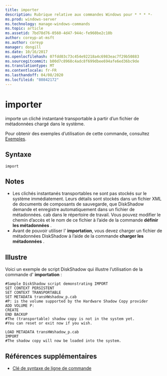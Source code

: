 ```yaml
---
title: importer
description: Rubrique relative aux commandes Windows pour * * * *-
ms.prod: windows-server
ms.technology: manage-windows-commands
ms.topic: article
ms.assetid: 7bd78d76-0560-4d47-944c-fe960be2c10b
author: coreyp-at-msft
ms.author: coreyp
manager: dongill
ms.date: 10/16/2017
ms.openlocfilehash: 07fdd03c73c454e92218a4c6983eac7f29b50883
ms.sourcegitcommit: b00d7c8968c4adc8f699dbee694afe6ed36bc9de
ms.translationtype: MT
ms.contentlocale: fr-FR
ms.lasthandoff: 04/08/2020
ms.locfileid: "80842172"
---
```

# <a name="import"></a>importer



importe un cliché instantané transportable à partir d’un fichier de métadonnées chargé dans le système.

Pour obtenir des exemples d’utilisation de cette commande, consultez [Exemples](#BKMK_examples).

## <a name="syntax"></a>Syntaxe

```
import
```

## <a name="remarks"></a>Notes

-   Les clichés instantanés transportables ne sont pas stockés sur le système immédiatement. Leurs détails sont stockés dans un fichier XML de documents de composants de sauvegarde, que DiskShadow demande et enregistre automatiquement dans un fichier de métadonnées. cab dans le répertoire de travail. Vous pouvez modifier le chemin d’accès et le nom de ce fichier à l’aide de la commande **définir les métadonnées** .
-   Avant de pouvoir utiliser l' **importation**, vous devez charger un fichier de métadonnées DiskShadow à l’aide de la commande **charger les métadonnées** .

## <a name="examples"></a><a name=BKMK_examples></a>Illustre

Voici un exemple de script DiskShadow qui illustre l’utilisation de la commande d' **importation** :
```
#Sample DiskShadow script demonstrating IMPORT
SET CONTEXT PERSISTENT
SET CONTEXT TRANSPORTABLE
SET METADATA transHWshadow_p.cab
#P: is the volume supported by the Hardware Shadow Copy provider
ADD VOLUME P:
CREATE
END BACKUP
#The (transportable) shadow copy is not in the system yet.
#You can reset or exit now if you wish.

LOAD METADATA transHWshadow_p.cab
IMPORT
#The shadow copy will now be loaded into the system.
```

## <a name="additional-references"></a>Références supplémentaires

- [Clé de syntaxe de ligne de commande](command-line-syntax-key.md)
